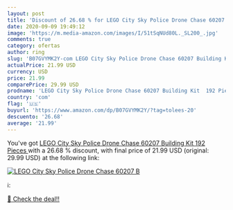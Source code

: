 ```yaml
---
layout: post
title: 'Discount of 26.68 % for LEGO City Sky Police Drone Chase 60207 B'
date: 2020-09-09 19:49:12
image: 'https://m.media-amazon.com/images/I/51tSqNUd80L._SL200_.jpg'
comments: true
category: ofertas
author: ring
slug: 'B07GVYMK2Y-com LEGO City Sky Police Drone Chase 60207 Building Kit  192 Pieces '
actualPrice: 21.99 USD
currency: USD
price: 21.99
comparePrice: 29.99 USD
prodname: 'LEGO City Sky Police Drone Chase 60207 Building Kit  192 Pieces '
country: 'com'
flag: '🇺🇸'
buyurl: 'https://www.amazon.com/dp/B07GVYMK2Y/?tag=tolees-20'
descuento: '26.68'
average: '21.99'
---
```


You've got [LEGO City Sky Police Drone Chase 60207 Building Kit  192 Pieces ](https://www.amazon.com/dp/B07GVYMK2Y/?tag=tolees-20) with a  26.68 % discount, with final price of 21.99 USD (original: 29.99 USD) at the following link:

[![LEGO City Sky Police Drone Chase 60207 B](https://m.media-amazon.com/images/I/51tSqNUd80L._SL200_.jpg)](https://www.amazon.com/dp/B07GVYMK2Y/?tag=tolees-20)

ℹ️:


[🛒 Check the deal!!](https://www.amazon.com/dp/B07GVYMK2Y/?tag=tolees-20)
